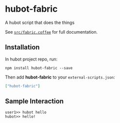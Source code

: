 # hubot-fabric

A hubot script that does the things

See [`src/fabric.coffee`](src/fabric.coffee) for full documentation.

## Installation

In hubot project repo, run:

`npm install hubot-fabric --save`

Then add **hubot-fabric** to your `external-scripts.json`:

```json
["hubot-fabric"]
```

## Sample Interaction

```
user1>> hubot hello
hubot>> hello!
```
